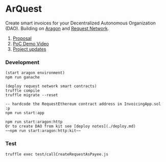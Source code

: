 # ArQuest
Create smart invoices for your Decentralized Autonomous Organization (DAO). Building on [Aragon](https://aragon.org/) and [Request Network](https://request.network/#/).


1. [Proposal](https://github.com/Blockternship/projects/issues/11)
2. [PoC Demo Video](https://www.youtube.com/watch?v=E0p5Bjhkb30&feature=youtu.be)
3. [Project updates](https://docs.google.com/document/d/1QoL9Q5Fu-3Qqg6huvk5ySPkHUZLmnqKoZxwPe49pLis/edit?usp=sharing)

### Development
```shell
(start aragon environment)
npm run ganache

(deploy request network smart contracts)
truffle compile
truffle migrate --reset

-- hardcode the RequestEthereum contract address in InvoicingApp.sol :p
npm run start:app

npm run start:aragon:http
Or to create DAO from kit see [deploy notes](./deploy.md)
~~npm run start:aragon:http:kit~~
```

### Test
```shell
truffle exec test/callCreateRequestAsPayee.js
```
